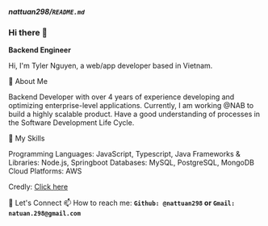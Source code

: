 ***nattuan298/`README.md`***
### Hi there 👋

**Backend Engineer**

Hi, I'm Tyler Nguyen, a web/app developer based in Vietnam.

🌟 About Me

Backend Developer with over 4 years of experience developing and optimizing enterprise-level applications.
Currently, I am working @NAB to build a highly scalable product.
Have a good understanding of processes in the Software Development Life Cycle.

🚀 My Skills

Programming Languages: JavaScript, Typescript, Java
Frameworks & Libraries: Node.js, Springboot
Databases: MySQL, PostgreSQL, MongoDB
Cloud Platforms: AWS

Credly: [Click here](https://www.credly.com/badges/3a787ad1-ff59-4633-bf48-a79e404733d2/public_url)

💬 Let's Connect
📫 How to reach me: 
**`Github: @nattuan298` or `Gmail: natuan.298@gmail.com `**

